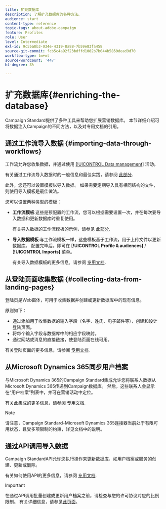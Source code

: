 ```yaml
---
title: 扩充数据库
description: 了解扩充数据库的各种方法。
audience: start
content-type: reference
topic-tags: about-adobe-campaign
feature: Profiles
role: User
level: Intermediate
exl-id: 9c55a8b3-034e-4319-8a88-7b59e83fa458
source-git-commit: fcb5c4a92f23bdffd1082b7b044b5859dead9d70
workflow-type: tm+mt
source-wordcount: '447'
ht-degree: 3%

---
```


# 扩充数据库{#enriching-the-database}

Campaign Standard提供了多种工具来帮助您扩展营销数据库。 本节详细介绍可将数据注入Campaign的不同方法，以及对专用文档的引用。

## 通过工作流导入数据 {#importing-data-through-workflows}

工作流允许您收集数据，并通过使用 [[!UICONTROL Data management]](../../automating/using/about-data-management-activities.md) 活动。

有关通过工作流导入数据时的一般信息和最佳实践，请参阅 [此部分](../../automating/using/about-data-import-and-export.md).

此外，您还可以设置模板以导入数据。 如果需要定期导入具有相同结构的文件，则使用导入模板是最佳做法。

您可以设置两种类型的模板：

* **工作流模板**:这些是预配置的工作流，您可以根据需要设置一次，并在每次要导入数据和更新数据库时重复使用。

   有关导入数据的工作流模板的示例，请参见 [此部分](../../automating/using/creating-import-workflow-templates.md).

* **导入数据模板**:与工作流模板一样，这些模板基于工作流，用于上传文件以更新数据库。 配置完毕后，即可在 **[!UICONTROL Profile & audiences]** / **[!UICONTROL Imports]** 菜单。

   有关导入数据模板的更多信息，请参阅 [专用文档](../../automating/using/importing-data-with-import-templates.md).

## 从登陆页面收集数据 {#collecting-data-from-landing-pages}

登陆页是Web窗体，可用于收集数据并创建或更新数据库中的现有信息。

原则如下：

* 通过添加用于收集数据的输入字段（名字、姓氏、电子邮件等），创建和设计登陆页面。
* 将每个输入字段与数据库中的相应字段映射。
* 通过网站或消息的直接链接，使登陆页面在线可用。

有关登陆页面的更多信息，请参阅 [专用文档](../../channels/using/getting-started-with-landing-pages.md).

## 从Microsoft Dynamics 365同步用户档案

与Microsoft Dynamics 365的Campaign Standard集成允许您将联系人数据从Microsoft Dynamics 365传递到Campaign数据库。
然后，这些联系人会显示在“用户档案”列表中，并可在营销活动中定位。

有关此集成的更多信息，请参阅 [专用文档](../../integrating/using/d365-acs-get-started.md).

>[!NOTE]
>
>请注意，Campaign Standard-Microsoft Dynamics 365连接器当前处于有限可用状态，且受多项限制的约束，详见文档中的说明。

## 通过API调用导入数据

Campaign StandardAPI允许您执行操作来更新数据库，如用户档案或服务的创建、更新或删除。

有关如何使用API的更多信息，请参阅 [专用文档](../../api/using/get-started-apis.md).

>[!IMPORTANT]
>
>在通过API调用批量创建或更新用户档案之前，请检查与您的许可协议对应的比例限制。 有关详细信息，请参见[此页面](https://helpx.adobe.com/legal/product-descriptions/campaign-standard.html#ITInfrastructureResourcesbyActiveProfilesTiers)。
